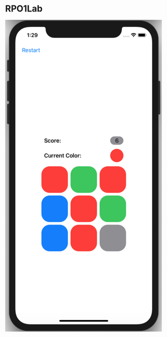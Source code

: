 # RPO1Lab

![alt text](https://github.com/vldmr17/RPO1Lab/blob/main/Screenshot%202021-02-16%20at%2013.29.03.png)

